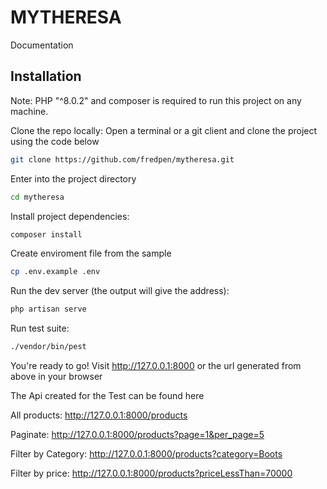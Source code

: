 # MYTHERESA

Documentation

## Installation

Note: PHP "^8.0.2" and composer is required to run this project on any machine.

Clone the repo locally:
Open a terminal or a git client and clone the project using the code below

```sh
git clone https://github.com/fredpen/mytheresa.git
```

Enter into the project directory

```sh
cd mytheresa
```

Install project dependencies:

```sh
composer install
```

Create enviroment file from the sample
```sh
cp .env.example .env
```

Run the dev server (the output will give the address):

```sh
php artisan serve
```


Run test suite:

```sh
./vendor/bin/pest
```


You're ready to go! Visit http://127.0.0.1:8000 or the url generated from above in your browser


The Api created for the Test can be found here

All products: http://127.0.0.1:8000/products

Paginate: http://127.0.0.1:8000/products?page=1&per_page=5

Filter by Category: http://127.0.0.1:8000/products?category=Boots

Filter by price: http://127.0.0.1:8000/products?priceLessThan=70000

